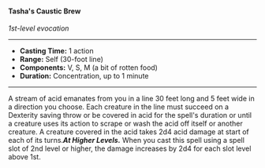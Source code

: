 #### Tasha's Caustic Brew
*1st-level evocation*
___
- **Casting Time:** 1 action
- **Range:** Self (30-foot line)
- **Components:** V, S, M (a bit of rotten food)
- **Duration:** Concentration, up to 1 minute
---
A stream of acid emanates from you in a line 30 feet long and 5 feet wide in a direction you choose. Each creature in the line must succeed on a Dexterity saving throw or be covered in acid for the spell's duration or until a creature uses its action to scrape or wash the acid off itself or another creature. A creature covered in the acid takes 2d4 acid damage at start of each of its turns.***At Higher Levels.*** When you cast this spell using a spell slot of 2nd level or higher, the damage increases by 2d4 for each slot level above 1st.